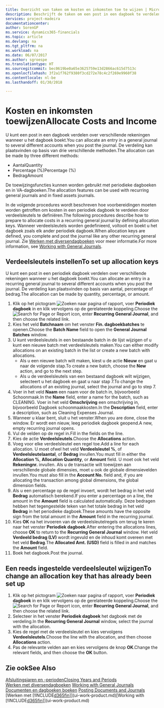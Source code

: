 ```yaml
---
title: Overzicht van taken om kosten en inkomsten toe te wijzen | Microsoft Docs
description: Beschrijft de taken om een post in een dagboek te verdelen over verschillende rekeningen wanneer u het dagboek boekt.
services: project-madeira
documentationcenter: 
author: SorenGP
ms.service: dynamics365-financials
ms.topic: article
ms.devlang: na
ms.tgt_pltfrm: na
ms.workload: na
ms.date: 06/07/2017
ms.author: sgroespe
ms.translationtype: HT
ms.sourcegitcommit: bec0619be0a65e3625759e13d2866ac615d7513c
ms.openlocfilehash: 3f2a1f762f9380f3cd272e78c4c2f269e9960f38
ms.contentlocale: nl-be
ms.lasthandoff: 01/30/2018

---
```

# <a name="allocate-costs-and-income"></a><span data-ttu-id="c547f-103">Kosten en inkomsten toewijzen</span><span class="sxs-lookup"><span data-stu-id="c547f-103">Allocate Costs and Income</span></span>
<span data-ttu-id="c547f-104">U kunt een post in een dagboek verdelen over verschillende rekeningen wanneer u het dagboek boekt.</span><span class="sxs-lookup"><span data-stu-id="c547f-104">You can allocate an entry in a general journal to several different accounts when you post the journal.</span></span> <span data-ttu-id="c547f-105">De verdeling kan plaatsvinden op basis van drie verschillende methoden.</span><span class="sxs-lookup"><span data-stu-id="c547f-105">The allocation can be made by three different methods:</span></span>

* <span data-ttu-id="c547f-106">Aantal</span><span class="sxs-lookup"><span data-stu-id="c547f-106">Quantity</span></span>
* <span data-ttu-id="c547f-107">Percentage (%)</span><span class="sxs-lookup"><span data-stu-id="c547f-107">Percentage (%)</span></span>
* <span data-ttu-id="c547f-108">Bedrag</span><span class="sxs-lookup"><span data-stu-id="c547f-108">Amount</span></span>

<span data-ttu-id="c547f-109">De toewijzingsfuncties kunnen worden gebruikt met periodieke dagboeken en in VA-dagboeken.</span><span class="sxs-lookup"><span data-stu-id="c547f-109">The allocation features can be used with recurring general journals and in fixed assets journals.</span></span>
<!--You can also distribute the cost or revenue of a line to an intercompany partner when you post a sales or purchase document. When you post the document, a line will be posted in your general journal, and a corresponding line will be created in the intercompany outbox.-->

<span data-ttu-id="c547f-110">In de volgende procedures wordt beschreven hoe voorbereidingen moeten worden getroffen om kosten in een periodiek dagboek te verdelen door verdeelsleutels te definiëren.</span><span class="sxs-lookup"><span data-stu-id="c547f-110">The following procedures describe how to prepare to allocate costs in a recurring general journal by defining allocation keys.</span></span> <span data-ttu-id="c547f-111">Wanneer verdeelsleutels worden gedefinieerd, voltooit en boekt u het dagboek zoals elk ander periodiek dagboek.</span><span class="sxs-lookup"><span data-stu-id="c547f-111">When allocation keys are defined, you complete and post the journal like any other recurring general journal.</span></span> <span data-ttu-id="c547f-112">Zie [Werken met diversendagboeken](ui-work-general-journals.md) voor meer informatie.</span><span class="sxs-lookup"><span data-stu-id="c547f-112">For more information, see [Working with General Journals](ui-work-general-journals.md).</span></span>

## <a name="to-set-up-allocation-keys"></a><span data-ttu-id="c547f-113">Verdeelsleutels instellen</span><span class="sxs-lookup"><span data-stu-id="c547f-113">To set up allocation keys</span></span>
<span data-ttu-id="c547f-114">U kunt een post in een periodiek dagboek verdelen over verschillende rekeningen wanneer u het dagboek boekt.</span><span class="sxs-lookup"><span data-stu-id="c547f-114">You can allocate an entry in a recurring general journal to several different accounts when you post the journal.</span></span> <span data-ttu-id="c547f-115">De verdeling kan plaatsvinden op basis van aantal, percentage of bedrag.</span><span class="sxs-lookup"><span data-stu-id="c547f-115">The allocation can be made by quantity, percentage, or amount.</span></span>
1. <span data-ttu-id="c547f-116">Klik op het pictogram ![Zoeken naar pagina of rapport](media/ui-search/search_small.png "pictogram Zoeken naar pagina of rapport"), voer **Periodiek dagboek** in en klik vervolgens op de gerelateerde koppeling.</span><span class="sxs-lookup"><span data-stu-id="c547f-116">Choose the ![Search for Page or Report](media/ui-search/search_small.png "Search for Page or Report icon") icon, enter **Recurring General Journal**, and then choose the related link.</span></span>
2. <span data-ttu-id="c547f-117">Kies het veld **Batchnaam** om het venster **Fin. dagboekbatches** te openen.</span><span class="sxs-lookup"><span data-stu-id="c547f-117">Choose the **Batch Name** field to open the **General Journal Batches** window.</span></span>
3. <span data-ttu-id="c547f-118">U kunt verdeelsleutels in een bestaande batch in de lijst wijzigen of u kunt een nieuwe batch met verdeelsleutels maken.</span><span class="sxs-lookup"><span data-stu-id="c547f-118">You can either modify allocations on an existing batch in the list or create a new batch with allocations.</span></span>
   * <span data-ttu-id="c547f-119">Als u een nieuwe batch wilt maken, kiest u de actie **Nieuw** en gaat u naar de volgende stap.</span><span class="sxs-lookup"><span data-stu-id="c547f-119">To create a new batch, choose the **New** action, and go to the next step.</span></span>
   * <span data-ttu-id="c547f-120">Als u de verdeelsleutels van een bestaand dagboek wilt wijzigen, selecteert u het dagboek en gaat u naar stap 7.</span><span class="sxs-lookup"><span data-stu-id="c547f-120">To change the allocations of an existing journal, select the journal and go to step 7.</span></span>    
4. <span data-ttu-id="c547f-121">Voer in het veld **Naam** een naam voor de batch in, bijvoorbeeld Schoonmaak.</span><span class="sxs-lookup"><span data-stu-id="c547f-121">In the **Name** field, enter a name for the batch, such as CLEANING.</span></span> <span data-ttu-id="c547f-122">Voer in het veld **Omschrijving** een omschrijving in, bijvoorbeeld Dagboek schoonmaakkosten.</span><span class="sxs-lookup"><span data-stu-id="c547f-122">In the **Description** field, enter a description, such as Cleaning Expenses Journal.</span></span>
5. <span data-ttu-id="c547f-123">Wanneer u klaar bent, sluit u het venster.</span><span class="sxs-lookup"><span data-stu-id="c547f-123">When you are done, close the window.</span></span> <span data-ttu-id="c547f-124">Er wordt een nieuw, leeg periodiek dagboek geopend.</span><span class="sxs-lookup"><span data-stu-id="c547f-124">A new, empty recurring journal opens.</span></span>
6. <span data-ttu-id="c547f-125">Vul de velden op de regel in.</span><span class="sxs-lookup"><span data-stu-id="c547f-125">Fill in the fields on the line.</span></span>
7. <span data-ttu-id="c547f-126">Kies de actie **Verdeelsleutels**.</span><span class="sxs-lookup"><span data-stu-id="c547f-126">Choose the **Allocations** action.</span></span>
8. <span data-ttu-id="c547f-127">Voeg voor elke verdeelsleutel een regel toe.</span><span class="sxs-lookup"><span data-stu-id="c547f-127">Add a line for each allocation.</span></span> <span data-ttu-id="c547f-128">U moet ofwel het veld **Verdeelsleutel %**, of **Verdeelsleutelaantal**, of **Bedrag** invullen.</span><span class="sxs-lookup"><span data-stu-id="c547f-128">You must fill in either the **Allocation %**, **Allocation Quantity**, or **Amount** field.</span></span> <span data-ttu-id="c547f-129">U moet ook het veld **Rekeningnr.** invullen. Als u de transactie wilt toewijzen aan verschillende globale dimensies, moet u ook de globale dimensievelden invullen.</span><span class="sxs-lookup"><span data-stu-id="c547f-129">You must also fill in the **Account No.** field and, if you are allocating the transaction among global dimensions, the global dimension fields.</span></span>
9. <span data-ttu-id="c547f-130">Als u een percentage op de regel invoert, wordt het bedrag in het veld **Bedrag** automatisch berekend.</span><span class="sxs-lookup"><span data-stu-id="c547f-130">If you enter a percentage on a line, the amount in the **Amount** field is calculated automatically.</span></span> <span data-ttu-id="c547f-131">Deze bedragen hebben het tegengestelde teken van het totale bedrag in het veld **Bedrag** in het periodieke dagboek.</span><span class="sxs-lookup"><span data-stu-id="c547f-131">These amounts have the opposite sign from the total amount in the **Amount** field in the recurring journal.</span></span>
10. <span data-ttu-id="c547f-132">Kies **OK** na het invoeren van de verdeelsleutelregels om terug te keren naar het venster **Periodiek dagboek**.</span><span class="sxs-lookup"><span data-stu-id="c547f-132">After entering the allocations lines, choose **OK** to return to the **Recurring General Journal** window.</span></span> <span data-ttu-id="c547f-133">Het veld **Verdeeld bedrag (LV)** wordt ingevuld en de inhoud komt overeen met het veld **Bedrag**.</span><span class="sxs-lookup"><span data-stu-id="c547f-133">The **Allocated Amt. (USD)** field is filled in and matches the **Amount** field.</span></span>
11. <span data-ttu-id="c547f-134">Boek het dagboek.</span><span class="sxs-lookup"><span data-stu-id="c547f-134">Post the journal.</span></span>

## <a name="to-change-an-allocation-key-that-has-already-been-set-up"></a><span data-ttu-id="c547f-135">Een reeds ingestelde verdeelsleutel wijzigen</span><span class="sxs-lookup"><span data-stu-id="c547f-135">To change an allocation key that has already been set up</span></span>
1. <span data-ttu-id="c547f-136">Klik op het pictogram ![Zoeken naar pagina of rapport](media/ui-search/search_small.png "pictogram Zoeken naar pagina of rapport"), voer **Periodiek dagboek** in en klik vervolgens op de gerelateerde koppeling.</span><span class="sxs-lookup"><span data-stu-id="c547f-136">Choose the ![Search for Page or Report](media/ui-search/search_small.png "Search for Page or Report icon") icon, enter **Recurring General Journal**, and then choose the related link.</span></span>
2. <span data-ttu-id="c547f-137">Selecteer in het venster **Periodiek dagboek** het dagboek met de verdeling.</span><span class="sxs-lookup"><span data-stu-id="c547f-137">In the **Recurring General Journal** window, select the journal with the allocation.</span></span>
3. <span data-ttu-id="c547f-138">Kies de regel met de verdeelsleutel en kies vervolgens **Verdeelsleutels**.</span><span class="sxs-lookup"><span data-stu-id="c547f-138">Choose the line with the allocation, and then choose **Allocations** action.</span></span>
4. <span data-ttu-id="c547f-139">Pas de relevante velden aan en kies vervolgens de knop **OK**.</span><span class="sxs-lookup"><span data-stu-id="c547f-139">Change the relevant fields, and then choose the **OK** button.</span></span>

## <a name="see-also"></a><span data-ttu-id="c547f-140">Zie ook</span><span class="sxs-lookup"><span data-stu-id="c547f-140">See Also</span></span>
[<span data-ttu-id="c547f-141">Afsluitingsjaren en -perioden</span><span class="sxs-lookup"><span data-stu-id="c547f-141">Closing Years and Periods</span></span>](year-close-years-periods.md)  
<span data-ttu-id="c547f-142">[Werken met diversendagboeken](ui-work-general-journals.md)  </span><span class="sxs-lookup"><span data-stu-id="c547f-142">[Working with General Journals](ui-work-general-journals.md)  </span></span>  
<span data-ttu-id="c547f-143">[Documenten en dagboeken boeken](ui-post-documents-journals.md)  </span><span class="sxs-lookup"><span data-stu-id="c547f-143">[Posting Documents and Journals](ui-post-documents-journals.md)  </span></span>  
<span data-ttu-id="c547f-144">[Werken met [!INCLUDE[d365fin](includes/d365fin_md.md)]](ui-work-product.md)</span><span class="sxs-lookup"><span data-stu-id="c547f-144">[Working with [!INCLUDE[d365fin](includes/d365fin_md.md)]](ui-work-product.md)</span></span>

